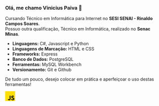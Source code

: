 ### Olá, me chamo Vinicius Paiva 👋

Cursando Técnico em Informática para Internet no **SESI SENAI - Rinaldo Campos Soares**.  
Possuo outra qualificação, Técnico em Informática, realizado no **Senac Minas**.

- **Linguagens:** C#, Javascript e Python
- **Linguagens de Marcação:** HTML e CSS
- **Frameworks:** Express
- **Banco de Dados:** PostgreSQL
- **Ferramentas:** MySQL Workbench
- **Versionamento:** Git e Github

De tudo um pouco, desejo colocar em prática e aperfeiçoar o uso destas ferramentas!

![logoJS](logos/js.png)
